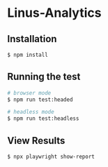 # Linus-Analytics
## Installation

```bash
$ npm install
```
## Running the test

```bash
# browser mode
$ npm run test:headed
```
```bash
# headless mode
$ npm run test:headless
```

## View Results
```bash
$ npx playwright show-report
```
